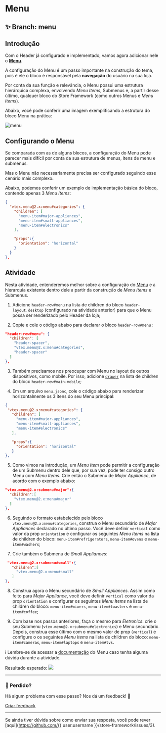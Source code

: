# Menu

## :sparkles: **Branch:** menu

## Introdução

Com o Header já configurado e implementado, vamos agora adicionar nele o [**Menu**](https://vtex.io/docs/components/all/vtex.menu/).

A configuração do Menu é um passo importante na construção do tema, pois é ele o bloco é responsável pela **navegação** do usuário na sua loja. 

Por conta da sua função e relevância, o Menu possui uma estrutura hierárquica complexa, envolvendo *Menu Items*, Submenus e, a partir desse último, qualquer bloco do Store Framework (como outros Menus e *Menu Items*). 

Abaixo, você pode conferir uma imagem exemplificando a estrutura do bloco Menu na prática:

![menu](https://user-images.githubusercontent.com/52087100/70004800-5cf9f300-1546-11ea-81fc-369e4bb58ed5.png)

## Configurando o Menu

Se comparada com as de alguns blocos, a configuração do Menu pode parecer mais difícil por conta da sua estrutura de menus, itens de menu e submenus. 

Mas o Menu não necessariamente precisa ser configurado seguindo esse cenário mais complexo. 

Abaixo, podemos conferir um exemplo de implementação básica do bloco, contendo apenas 3 *Menu Items*:

```json
{
  "vtex.menu@2.x:menu#categories": {
    "children": [
      "menu-item#major-appliances",
      "menu-item#small-appliances",
      "menu-item#electronics"
    ],

    "props":{
      "orientation": "horizontal"
    }
  }
},
```

## Atividade

Nesta atividade, entenderemos melhor sobre a configuração do [Menu](https://vtex.io/docs/components/all/vtex.menu/) e a hierarquia existente dentro dele a partir da construção de *Menu Items* e Submenus.  

1. Adicione `header-row#menu`  na lista de children do bloco `header-layout.desktop` (configurado na atividade anterior) para que o Menu possa ser renderizado pelo Header da loja;

2. Copie e cole o código abaixo para declarar o bloco `header-row#menu` :

```json
"header-row#menu": {
  "children": [
    "header-spacer",
    "vtex.menu@2.x:menu#categories",
    "header-spacer"
  ]
},
```

3. Também precisamos nos preocupar com Menu no layout de outros dispositivos, como mobile. Por isso, adicione [`drawer`](https://vtex.io/docs/components/all/vtex.store-drawer/) na lista de children do bloco `header-row#main-mobile`;

4. Em um arquivo `menu.jsonc`, cole o código abaixo para renderizar horizontalmente os 3 itens do seu Menu principal:

```json
{
 "vtex.menu@2.x:menu#categories": {
   "children": [
     "menu-item#major-appliances",
     "menu-item#small-appliances",
     "menu-item#electronics"
   ],

   "props":{
     "orientation": "horizontal"
   }
},
```

5. Como vimos na introdução, um *Menu Item* pode permitir a configuração de um Submenu dentro dele que, por sua vez, pode ter consigo outro Menu com *Menu Items*. Crie então o Submenu de *Major Appliance*, de acordo com o exemplo abaixo: 

```json
"vtex.menu@2.x:submenu#major":{
  "children":[
    "vtex.menu@2.x:menu#major"
  ]
},
```

6. Seguindo o formato estabelecido pelo bloco `vtex.menu@2.x:menu#categories`, construa o Menu secundário de *Major Appliances* declarado no último passo. Você deve definir `vertical` como valor da prop `orientation` e configurar os seguintes *Menu Items* na lista de children do bloco:  `menu-item#refrigerators`, `menu-item#ovens` e `menu-item#washers`; 

7. Crie também o Submenu de *Small Appliances*:

```json
 "vtex.menu@2.x:submenu#small":{
   "children":[
     "vtex.menu@2.x:menu#small"
   ]
},
```

8. Construa agora o Menu secundário de *Small Appliances*. Assim como feito para *Major Appliance*, você deve definir `vertical` como valor da prop `orientation` e configurar os seguintes *Menu Items* na lista de children do bloco:  `menu-item#mixers`, `menu-item#toasters` e `menu-item#coffee`;

9. Com base nos passos anteriores, faça o mesmo para *Eletronics*: crie o seu Submenu (`vtex.menu@2.x:submenu#electronics`) e Menu secundário. Depois, construa esse último com o mesmo valor de prop (`vertical`) e configure o os seguintes *Menu Items* na lista de children do bloco: `menu-item#cameras`, `menu-item#laptops` e `menu-item#tvs`. 

:information_source: Lembre-se de acessar a [documentação](https://vtex.io/docs/components/all/vtex.menu/) do Menu caso tenha alguma dúvida durante a atividade.

Resultado esperado:
![](https://appliancetheme.vteximg.com.br/arquivos/imagem-menu.png)

---

### :no_entry_sign: Perdido? 

Há algum problema com esse passo? Nos dá um feedback! :pray:

[Criar feedback](https://docs.google.com/forms/d/e/1FAIpQLSeaWrm0Hogm-txm5Ww6mUa68eDuE3WnpFjUSVJ3Wi3dnmCb7A/viewform?usp=pp_url&entry.1784529524=Menu) 

----

Se ainda tiver dúvida sobre como enviar sua resposta, você pode rever [aqui](https://github.com/{{ user.username }}/store-framework/issues/3).
